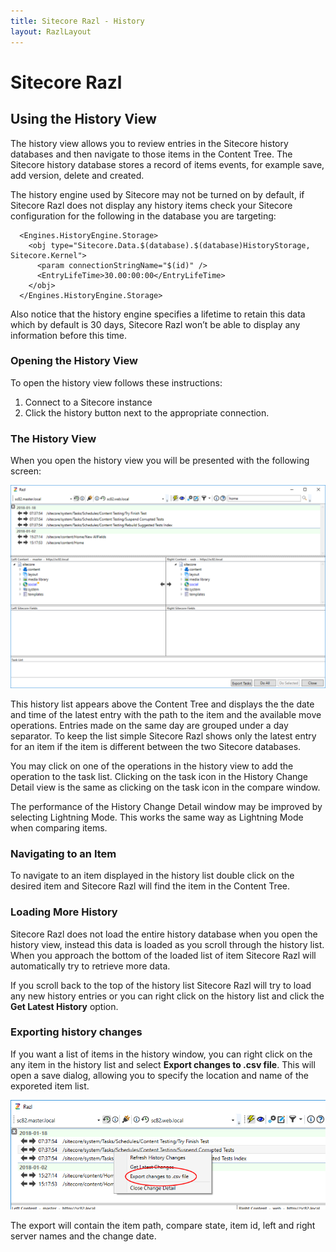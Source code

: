 ```yaml
---
title: Sitecore Razl - History
layout: RazlLayout
---
```


# Sitecore Razl

## Using the History View

The history view allows you to review entries in the Sitecore history databases and then navigate to those items in the Content Tree. The Sitecore history database stores a record of items events, for example save, add version, delete and created.

The history engine used by Sitecore may not be turned on by default, if Sitecore Razl does not display any history items check your Sitecore configuration for the following in the database you are targeting:

	  <Engines.HistoryEngine.Storage>
		<obj type="Sitecore.Data.$(database).$(database)HistoryStorage, Sitecore.Kernel">
		  <param connectionStringName="$(id)" />
		  <EntryLifeTime>30.00:00:00</EntryLifeTime>
		</obj>
	  </Engines.HistoryEngine.Storage>

Also notice that the history engine specifies a lifetime to retain this data which by default is 30 days, Sitecore Razl won’t be able to display any information before this time.

### Opening the History View

To open the history view follows these instructions:

1. Connect to a Sitecore instance
2. Click the history button next to the appropriate connection.

### The History View

When you open the history view you will be presented with the following screen:

![](/Images/Razl-V4/history1.png)

This history list appears above the Content Tree and displays the the date and time of the latest entry with the path to the item and the available move operations. Entries made on the same day are grouped under a day separator. To keep the list simple Sitecore Razl shows only the latest entry for an item if the item is different between the two Sitecore databases.

You may click on one of the operations in the history view to add the operation to the task list. Clicking on the task icon in the History Change Detail view is the same as clicking on the task icon in the compare window.

The performance of the History Change Detail window may be improved by selecting Lightning Mode. This works the same way as Lightning Mode when comparing items.

### Navigating to an Item

To navigate to an item displayed in the history list double click on the desired item and Sitecore Razl will find the item in the Content Tree.

### Loading More History

Sitecore Razl does not load the entire history database when you open the history view, instead this data is loaded as you scroll through the history list. When you approach the bottom of the loaded list of item Sitecore Razl will automatically try to retrieve more data.

If you scroll back to the top of the history list Sitecore Razl will try to load any new history entries or you can right click on the history list and click the **Get Latest History** option.

### Exporting history changes
If you want a list of items in the history window, you can right click on the any item in the history list and select **Export changes to .csv file**. This will open a save dialog, allowing you to specify the location and name of the exporeted item list.

![](/Images/Razl-V4/HistoryExport.png)

The export will contain the item path, compare state, item id, left and right server names and the change date.
